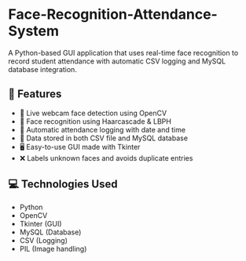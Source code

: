# Face-Recognition-Attendance-System

A Python-based GUI application that uses real-time face recognition to record student attendance with automatic CSV logging and MySQL database integration.

## 📌 Features

- 🎥 Live webcam face detection using OpenCV
- 🧠 Face recognition using Haarcascade & LBPH
- 📅 Automatic attendance logging with date and time
- 💾 Data stored in both CSV file and MySQL database
- 🖥️ Easy-to-use GUI made with Tkinter
- ❌ Labels unknown faces and avoids duplicate entries

## 💻 Technologies Used

- Python
- OpenCV
- Tkinter (GUI)
- MySQL (Database)
- CSV (Logging)
- PIL (Image handling)

